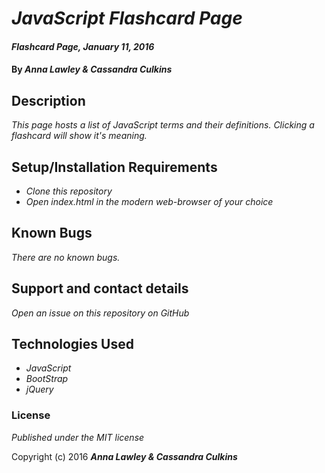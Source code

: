 # _JavaScript Flashcard Page_

#### _Flashcard Page, January 11, 2016_

#### By _**Anna Lawley & Cassandra Culkins**_

## Description

_This page hosts a list of JavaScript terms and their definitions. Clicking a flashcard will show it's meaning._

## Setup/Installation Requirements

* _Clone this repository_
* _Open index.html in the modern web-browser of your choice_

## Known Bugs

_There are no known bugs._

## Support and contact details

_Open an issue on this repository on GitHub_

## Technologies Used

* _JavaScript_
* _BootStrap_
* _jQuery_

### License

*Published under the MIT license*

Copyright (c) 2016 **_Anna Lawley & Cassandra Culkins_**
